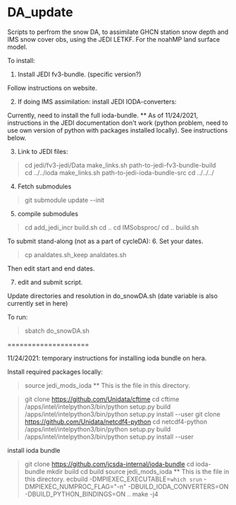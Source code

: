 # DA_update
Scripts to perfrom the snow DA, to assimilate GHCN station snow depth and IMS snow cover obs, using the JEDI LETKF.
For the noahMP land surface model.

To install: 

1. Install JEDI fv3-bundle. (specific version?) 

Follow instructions on website. 

2. If doing IMS assimilation: install JEDI IODA-converters: 

Currently, need to install the full ioda-bundle.
** As of 11/24/2021, instructions in the JEDI documentation don't work (python problem, need to use own version of python with packages installed locally). See instructions below.

3. Link to JEDI files: 

>cd jedi/fv3-jedi/Data 
>make_links.sh path-to-jedi-fv3-bundle-build  
>cd ../../ioda
>make_links.sh path-to-jedi-ioda-bundle-src
>cd ../../../

4. Fetch submodules

>git submodule update --init

5. compile submodules 

>cd add_jedi_incr
>build.sh 
>cd .. 
>cd IMSobsproc/
>cd .. 
>build.sh 

To submit stand-along (not as a part of cycleDA):
6. Set your dates.
>cp analdates.sh_keep analdates.sh 

Then edit start and end dates.

7.  edit and submit script.

Update directories and resolution in do_snowDA.sh (date variable is also currently set in here)

To run: 
>sbatch do_snowDA.sh

====================

11/24/2021: temporary instructions for installing ioda bundle on hera.

Install required packages locally: 
>source jedi_mods_ioda  ** This is the file in this directory.

>git clone  https://github.com/Unidata/cftime
>cd cftime
>/apps/intel/intelpython3/bin/python setup.py build
>/apps/intel/intelpython3/bin/python setup.py install --user
>git clone https://github.com/Unidata/netcdf4-python
>cd netcdf4-python
>/apps/intel/intelpython3/bin/python setup.py build
>/apps/intel/intelpython3/bin/python setup.py install --user

install ioda bundle  
>git clone https://github.com/jcsda-internal/ioda-bundle
>cd ioda-bundle
>mkdir build
>cd build
>source jedi_mods_ioda  ** This is the file in this directory.
ecbuild -DMPIEXEC_EXECUTABLE=`which srun` -DMPIEXEC_NUMPROC_FLAG="-n" -DBUILD_IODA_CONVERTERS=ON -DBUILD_PYTHON_BINDINGS=ON ..
>make -j4

